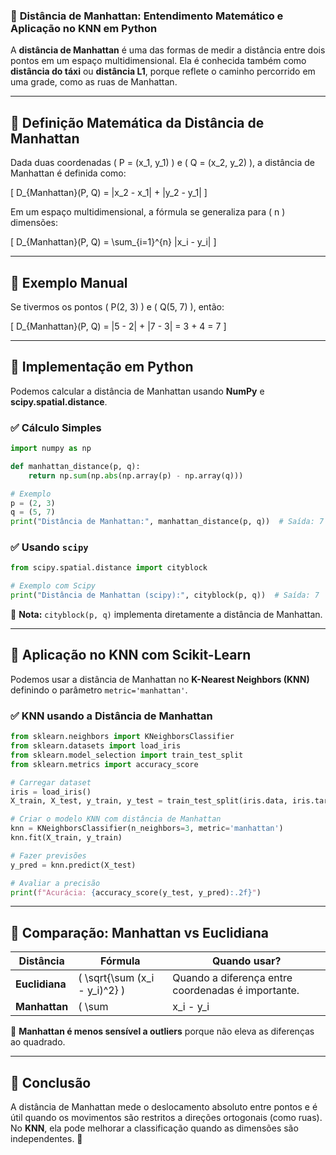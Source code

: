 ### 📌 **Distância de Manhattan: Entendimento Matemático e Aplicação no KNN em Python**  

A **distância de Manhattan** é uma das formas de medir a distância entre dois pontos em um espaço multidimensional. Ela é conhecida também como **distância do táxi** ou **distância L1**, porque reflete o caminho percorrido em uma grade, como as ruas de Manhattan.  

---

## 🔹 **Definição Matemática da Distância de Manhattan**  
Dada duas coordenadas \( P = (x_1, y_1) \) e \( Q = (x_2, y_2) \), a distância de Manhattan é definida como:

\[
D_{Manhattan}(P, Q) = |x_2 - x_1| + |y_2 - y_1|
\]

Em um espaço multidimensional, a fórmula se generaliza para \( n \) dimensões:

\[
D_{Manhattan}(P, Q) = \sum_{i=1}^{n} |x_i - y_i|
\]

---

## 🔹 **Exemplo Manual**  

Se tivermos os pontos \( P(2, 3) \) e \( Q(5, 7) \), então:

\[
D_{Manhattan}(P, Q) = |5 - 2| + |7 - 3| = 3 + 4 = 7
\]

---

## 🔹 **Implementação em Python**  

Podemos calcular a distância de Manhattan usando **NumPy** e **scipy.spatial.distance**.

### ✅ **Cálculo Simples**
```python
import numpy as np

def manhattan_distance(p, q):
    return np.sum(np.abs(np.array(p) - np.array(q)))

# Exemplo
p = (2, 3)
q = (5, 7)
print("Distância de Manhattan:", manhattan_distance(p, q))  # Saída: 7
```

### ✅ **Usando `scipy`**
```python
from scipy.spatial.distance import cityblock

# Exemplo com Scipy
print("Distância de Manhattan (scipy):", cityblock(p, q))  # Saída: 7
```
🚀 **Nota:** `cityblock(p, q)` implementa diretamente a distância de Manhattan.

---

## 🔹 **Aplicação no KNN com Scikit-Learn**  
Podemos usar a distância de Manhattan no **K-Nearest Neighbors (KNN)** definindo o parâmetro `metric='manhattan'`.

### ✅ **KNN usando a Distância de Manhattan**
```python
from sklearn.neighbors import KNeighborsClassifier
from sklearn.datasets import load_iris
from sklearn.model_selection import train_test_split
from sklearn.metrics import accuracy_score

# Carregar dataset
iris = load_iris()
X_train, X_test, y_train, y_test = train_test_split(iris.data, iris.target, test_size=0.2, random_state=42)

# Criar o modelo KNN com distância de Manhattan
knn = KNeighborsClassifier(n_neighbors=3, metric='manhattan')
knn.fit(X_train, y_train)

# Fazer previsões
y_pred = knn.predict(X_test)

# Avaliar a precisão
print(f"Acurácia: {accuracy_score(y_test, y_pred):.2f}")
```
---

## 🔹 **Comparação: Manhattan vs Euclidiana**
| Distância         | Fórmula                                              | Quando usar?                              |
|------------------|-----------------------------------------------------|------------------------------------------|
| **Euclidiana**   | \( \sqrt{\sum (x_i - y_i)^2} \)                     | Quando a diferença entre coordenadas é importante. |
| **Manhattan**    | \( \sum |x_i - y_i| \)                              | Quando o deslocamento ocorre em grade (ex: ruas de cidade). |

🔹 **Manhattan é menos sensível a outliers** porque não eleva as diferenças ao quadrado.  

---

## 🔹 **Conclusão**
A distância de Manhattan mede o deslocamento absoluto entre pontos e é útil quando os movimentos são restritos a direções ortogonais (como ruas). No **KNN**, ela pode melhorar a classificação quando as dimensões são independentes. 🚀